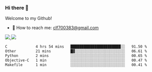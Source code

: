 ### Hi there 👋

<!--
**clingfei/clingfei** is a ✨ _special_ ✨ repository because its `README.md` (this file) appears on your GitHub profile.

Here are some ideas to get you started:

- 🔭 I’m currently working on ...
- 🌱 I’m currently learning ...
- 👯 I’m looking to collaborate on ...
- 🤔 I’m looking for help with ...
- 💬 Ask me about ...
- 📫 How to reach me: ...
- 😄 Pronouns: ...
- ⚡ Fun fact: ...
-->
Welcome to my Github!
- 📧 How to reach me: clf700383@gmail.com

<a href="https://github.com/anuraghazra/github-readme-stats">
  <img src="https://github-readme-stats.vercel.app/api?username=clingfei&count_private=true&show_icons=true&include_all_commits=true&line_height=21&hide_border=true&repo=github-readme-stats" />
</a>
<a href="https://github.com/anuraghazra/convoychat">
  <img src="https://github-readme-stats.vercel.app/api/top-langs/?username=clingfei&hide=Tcl,Perl,Makefile,CSS,HTML,Yacc,Lex,Verilog&langs_count=6&layout=compact&hide_border=true&repo=convoychat" />
</a>

<!--START_SECTION:waka-->

```txt
C             4 hrs 54 mins   ███████████████████████░░   91.50 %
Other         21 mins         █▓░░░░░░░░░░░░░░░░░░░░░░░   06.61 %
Python        2 mins          ░░░░░░░░░░░░░░░░░░░░░░░░░   00.65 %
Objective-C   1 min           ░░░░░░░░░░░░░░░░░░░░░░░░░   00.47 %
Makefile      1 min           ░░░░░░░░░░░░░░░░░░░░░░░░░   00.41 %
```

<!--END_SECTION:waka-->
